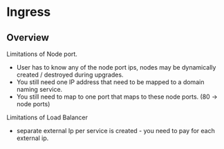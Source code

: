 # Ingress


## Overview

Limitations of Node port. 
- User has to know any of the node port ips, nodes may be dynamically created
 / destroyed during upgrades. 
- You still need one IP address that need to be mapped to a domain naming
 service. 
- You still need to map to one port that maps to these node ports. (80
 -> node ports)
 
Limitations of Load Balancer
- separate external Ip per service is created - you need to pay for each
 external ip. 

